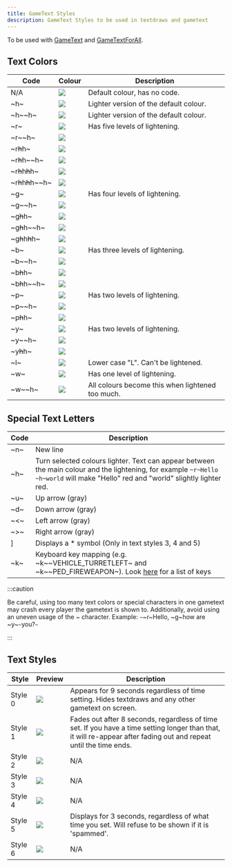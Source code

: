 ```yaml
---
title: GameText Styles
description: GameText Styles to be used in textdraws and gametext
---
```


To be used with [GameText](../functions/GameTextForPlayer) and [GameTextForAll](../functions/GameTextForAll).

## Text Colors
| Code                      | Colour | Description |
| ----------                | ------ | ----- |
| N/A                       | ![](/images/gameTextStyles/-.png) | Default colour, has no code.           |
| ~h~                       | ![](/images/gameTextStyles/h.png) | Lighter version of the default colour. |
| ~h~~h~                    | ![](/images/gameTextStyles/hh.png) | Lighter version of the default colour. |
| ~r~                       | ![](/images/gameTextStyles/r.png) | Has five levels of lightening.         |
| ~r~~h~                    | ![](/images/gameTextStyles/rh.png) | |
| ~r~~h~~h~                 | ![](/images/gameTextStyles/rhh.png) | |
| ~r~~h~~h~~h~              | ![](/images/gameTextStyles/rhhh.png) | |
| ~r~~h~~h~~h~~h~           | ![](/images/gameTextStyles/rhhhh.png) | |
| ~r~~h~~h~~h~~h~~h~        | ![](/images/gameTextStyles/rhhhhh.png) | |
| ~g~                       | ![](/images/gameTextStyles/g.png) | Has four levels of lightening. |
| ~g~~h~                    | ![](/images/gameTextStyles/gh.png) | |
| ~g~~h~~h~                 | ![](/images/gameTextStyles/ghh.png) | |
| ~g~~h~~h~~h~              | ![](/images/gameTextStyles/ghhh.png) | |
| ~g~~h~~h~~h~~h~           | ![](/images/gameTextStyles/ghhhh.png) | |
| ~b~                       | ![](/images/gameTextStyles/b.png) | Has three levels of lightening. |
| ~b~~h~                    | ![](/images/gameTextStyles/bh.png) | |
| ~b~~h~~h~                 | ![](/images/gameTextStyles/bhh.png) | |
| ~b~~h~~h~~h~              | ![](/images/gameTextStyles/bhhh.png) | |
| ~p~                       | ![](/images/gameTextStyles/p.png) | Has two levels of lightening. |
| ~p~~h~                    | ![](/images/gameTextStyles/ph.png) | |
| ~p~~h~~h~                 | ![](/images/gameTextStyles/phh.png) | |
| ~y~                       | ![](/images/gameTextStyles/y.png) | Has two levels of lightening. |
| ~y~~h~                    | ![](/images/gameTextStyles/yh.png) | |
| ~y~~h~~h~                 | ![](/images/gameTextStyles/yhh.png) | |
| ~l~                       | ![](/images/gameTextStyles/l.png) | Lower case "L".  Can't be lightened. |
| ~w~                       | ![](/images/gameTextStyles/w.png) | Has one level of lightening. |
| ~w~~h~                    | ![](/images/gameTextStyles/wh.png) | All colours become this when lightened too much. |

## Special Text Letters

| Code | Description                                                                                                                         |
| ------ | ----------------------------------------------------------------------------------------------------------------------------------- |
| ~n~    | New line                                                                                                                            |
| ~h~    | Turn selected colours lighter.  Text can appear between the main colour and the lightening, for example `~r~Hello ~h~world` will make "Hello" red and "world" slightly lighter red. |
| ~u~    | Up arrow (gray)                                                                                                                     |
| ~d~    | Down arrow (gray)                                                                                                                   |
| ~\<~   | Left arrow (gray)                                                                                                                   |
| ~>~    | Right arrow (gray)                                                                                                                  |
| ]      | Displays a \* symbol (Only in text styles 3, 4 and 5)                                                                               |
| ~k~    | Keyboard key mapping (e.g. ~k\~~VEHICLE_TURRETLEFT~ and ~k\~~PED_FIREWEAPON~). Look [here](../resources/keys) for a list of keys    |

:::caution

Be careful, using too many text colors or special characters in one gametext may crash every player the gametext is shown to. Additionally, avoid using an uneven usage of the ~ character. Example: `~`~r~Hello, ~g~how are ~y~`~`you?`~`

:::

## Text Styles

| Style   | Preview                                | Description                                                                                                                                                        |
| ------- | -------------------------------------- | ------------------------------------------------------------------------------------------------------------------------------------------------------------------ |
| Style 0 | ![](/images/gameTextStyles/style0.png) | Appears for 9 seconds regardless of time setting. Hides textdraws and any other gametext on screen.                                                                |
| Style 1 | ![](/images/gameTextStyles/style1.png) | Fades out after 8 seconds, regardless of time set. If you have a time setting longer than that, it will re-appear after fading out and repeat until the time ends. |
| Style 2 | ![](/images/gameTextStyles/style2.png) | N/A                                                                                                                                                                |
| Style 3 | ![](/images/gameTextStyles/style3.png) | N/A                                                                                                                                                                |
| Style 4 | ![](/images/gameTextStyles/style4.png) | N/A                                                                                                                                                                |
| Style 5 | ![](/images/gameTextStyles/style5.png) | Displays for 3 seconds, regardless of what time you set. Will refuse to be shown if it is 'spammed'.                                                               |
| Style 6 | ![](/images/gameTextStyles/style6.png) | N/A                                                                                                                                                                |

